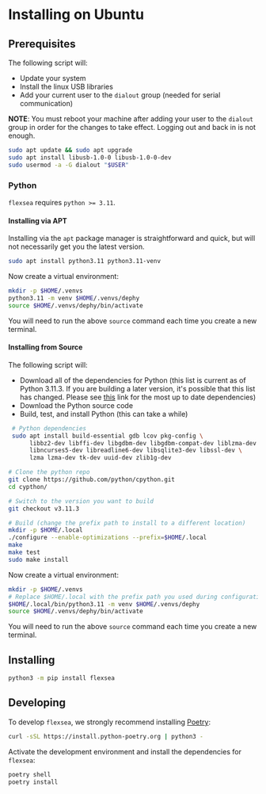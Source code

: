 # Installing on Ubuntu


## Prerequisites


The following script will:

* Update your system
* Install the linux USB libraries
* Add your current user to the `dialout` group (needed for serial communication)

**NOTE**: You must reboot your machine after adding your user to the `dialout` group
in order for the changes to take effect. Logging out and back in is not enough.


```bash
sudo apt update && sudo apt upgrade
sudo apt install libusb-1.0-0 libusb-1.0-0-dev
sudo usermod -a -G dialout "$USER"
```


### Python

`flexsea` requires `python >= 3.11`.

#### Installing via APT
Installing via the `apt` package manager is straightforward and quick, but will not
necessarily get you the latest version.

```bash
sudo apt install python3.11 python3.11-venv
```

Now create a virtual environment:
```bash
mkdir -p $HOME/.venvs
python3.11 -m venv $HOME/.venvs/dephy
source $HOME/.venvs/dephy/bin/activate
```

You will need to run the above `source` command each time you create a new terminal.

#### Installing from Source

The following script will:
* Download all of the dependencies for Python (this list is current as of Python 3.11.3.
If you are building a later version, it's possible that this list has changed. Please
see [this](https://devguide.python.org/getting-started/setup-building/#build-dependencies)
link for the most up to date dependencies)
* Download the Python source code
* Build, test, and install Python (this can take a while)

```bash
 # Python dependencies
 sudo apt install build-essential gdb lcov pkg-config \
      libbz2-dev libffi-dev libgdbm-dev libgdbm-compat-dev liblzma-dev \
      libncurses5-dev libreadline6-dev libsqlite3-dev libssl-dev \
      lzma lzma-dev tk-dev uuid-dev zlib1g-dev

# Clone the python repo
git clone https://github.com/python/cpython.git
cd cypthon/

# Switch to the version you want to build
git checkout v3.11.3

# Build (change the prefix path to install to a different location)
mkdir -p $HOME/.local
./configure --enable-optimizations --prefix=$HOME/.local
make
make test
sudo make install
```

Now create a virtual environment:
```bash
mkdir -p $HOME/.venvs
# Replace $HOME/.local with the prefix path you used during configuration
$HOME/.local/bin/python3.11 -m venv $HOME/.venvs/dephy
source $HOME/.venvs/dephy/bin/activate
```

You will need to run the above `source` command each time you create a new terminal.


## Installing

```bash
python3 -m pip install flexsea
```


## Developing

To develop `flexsea`, we strongly recommend installing [Poetry](https://python-poetry.org/docs/):

```bash
curl -sSL https://install.python-poetry.org | python3 -
```

Activate the development environment and install the dependencies for `flexsea`:
```bash
poetry shell
poetry install
```
